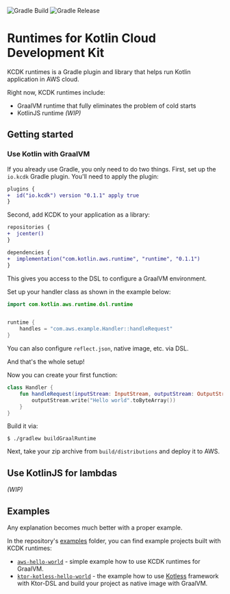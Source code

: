 ![Gradle Build](https://github.com/AlexanderPrendota/kotlin-aws-lambda-custom-runtimes/workflows/Gradle%20Build/badge.svg?branch=master)
![Gradle Release](https://github.com/AlexanderPrendota/kotlin-aws-lambda-custom-runtimes/workflows/Gradle%20Release/badge.svg)

# Runtimes for Kotlin Cloud Development Kit

KCDK runtimes is a Gradle plugin and library that helps run Kotlin application in AWS cloud.

Right now, KCDK  runtimes include:
* GraalVM runtime that fully eliminates the problem of cold starts
* KotlinJS runtime _(WIP)_

## Getting started

### Use Kotlin with GraalVM

If you already use Gradle, you only need to do two things.
First, set up the `io.kcdk` Gradle plugin. You'll need to apply the plugin:

```diff
plugins {
+  id("io.kcdk") version "0.1.1" apply true
}
```

Second, add KCDK to your application as a library:

```diff
repositories {
+  jcenter()
}

dependencies {
+  implementation("com.kotlin.aws.runtime", "runtime", "0.1.1")
}
```

This gives you access to the DSL to configure a GraalVM environment.

Set up your handler class as shown in the example below:

```kotlin
import com.kotlin.aws.runtime.dsl.runtime


runtime {
    handles = "com.aws.example.Handler::handleRequest"
}
```
You can also configure `reflect.json`, native image, etc. via DSL.

And that's the whole setup!

Now you can create your first function:

```kotlin
class Handler {
    fun handleRequest(inputStream: InputStream, outputStream: OutputStream, context: Context) {
        outputStream.write("Hello world".toByteArray())
    }
}
```

Build it via:

```shell script
$ ./gradlew buildGraalRuntime
```

Next, take your zip archive from `build/distributions` and deploy it to AWS.


## Use KotlinJS for lambdas

_(WIP)_

## Examples

Any explanation becomes much better with a proper example.

In the repository's [examples](https://github.com/AlexanderPrendota/kotlin-aws-lambda-custom-runtimes/tree/master/examples) folder, you can find example projects built with KCDK runtimes:

+ [`aws-hello-world`](https://github.com/AlexanderPrendota/kotlin-aws-lambda-custom-runtimes/tree/master/examples/aws-hello-world) - simple example how to use KCDK runtimes for GraalVM.
+ [`ktor-kotless-hello-world`](https://github.com/AlexanderPrendota/kotlin-aws-lambda-custom-runtimes/tree/master/examples/ktor-kotless-hello-world) - the example how to use [Kotless](https://github.com/JetBrains/kotless) framework with Ktor-DSL and build your project as native image with GraalVM. 
